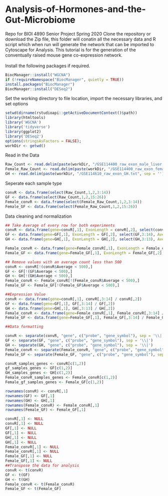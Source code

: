 # Analysis-of-Hormones-and-the-Gut-Microbiome
Repo for BIOI 4890 Senior Project Spring 2020
Clone the repository or download the Zip file,
this folder will conatin all the necessary data
and R script which when run will generate the network
that can be imported to Cytoscape for Analysis.
This tutorial is for the generation of the conventually raised mouse gene co-expression network.<br>
<br>
Install the following packages if required.
```R
BiocManager::install("WGCNA")
if (!requireNamespace("BiocManager", quietly = TRUE))
install.packages("BiocManager")
BiocManager::install("DESeq2")
```
Set the working directory to file location, import the necessary libraries, and set options
```R
setwd(dirname(rstudioapi::getActiveDocumentContext()$path))
library(htmltools)
library('WGCNA')
library('tidyverse')
library(ggplot2)
library('DESeq2')
options(stringsAsFactors = FALSE);
workDir <- getwd()
```
Read in the Data
```R
Raw_Count <- read.delim(paste(workDir, "/GSE114400_raw_exon_male_liver.txt", sep = ''))
Female_Raw_Count <- read.delim(paste(workDir, "/GSE114400_raw_exon_female.txt", sep = ''))
GH <- read.delim(paste(workDir, "/GSE114610_raw_exon_GH.txt", sep = ''))
```
Seperate each sample type
```R
convR <- data.frame(select(Raw_Count,1,2,3:14))
GF <- data.frame(select(Raw_Count,1,2,15:26))
Female_convR <- data.frame(select(Female_Raw_Count,1,2,3:14))
Female_GF <- data.frame(select(Female_Raw_Count,1,2,15:26))
```
Data cleaning and normalization
```R
## Take Average of every row for both experiments
convR <- data.frame(gene=convR[,1], ExonLength = convR[,2], select(convR,3:14), Average=rowMeans(convR[3:14]))
GF <- data.frame(gene=GF[,1], ExonLength = GF[,2], select(GF,3:14), Average=rowMeans(GF[3:14]))
GH <- data.frame(gene=GH[,1], ExonLength = GH[,2], select(GH,3:13), Average=rowMeans(GH[3:13]))

Female_convR <- data.frame(gene=Female_convR[,1], ExonLength = Female_convR[,2], select(Female_convR,3:14), Average=rowMeans(Female_convR[3:14]))
Female_GF <- data.frame(gene=Female_GF[,1], ExonLength = Female_GF[,2], select(Female_GF,3:14), Average=rowMeans(Female_GF[3:14]))

## Remove values with an average count less than 500
convR <- convR[!(convR$Average < 500),]
GF <- GF[!(GF$Average < 500),]
GH <- GH[!(GH$Average < 500),]
Female_convR <- Female_convR[!(Female_convR$Average < 500),]
Female_GF <- Female_GF[!(Female_GF$Average < 500),]

##Expression Value
convR <- data.frame(gene=convR[,1], convR[,3:14] / convR[,2])
GF <- data.frame(gene=GF[,1], GF[,3:14] / GF[,2])
GH <- data.frame(gene=GH[,1], GH[,3:13] / GH[,2])
Female_convR <- data.frame(gene=Female_convR[,1], Female_convR[,3:14] / Female_convR[,2])
Female_GF <- data.frame(gene=Female_GF[,1], Female_GF[,3:14] / Female_GF[,2])

##Data formatting

convR <- separate(convR, "gene", c("probe", "gene_symbol"), sep = '\\|')
GF <- separate(GF, "gene", c("probe", "gene_symbol"), sep = '\\|')
GH <- separate(GH, "gene", c("probe", "gene_symbol"), sep = '\\|')
Female_convR <- separate(Female_convR, "gene", c("probe", "gene_symbol"), sep = '\\|')
Female_GF <- separate(Female_GF, "gene", c("probe", "gene_symbol"), sep = '\\|')

convR_samples_genes <- convR[c(1,2)]
gf_samples_genes <- GF[c(1,2)]
GH_samples_genes <- GH[c(1,2)]
Female_convR_samples_genes <- Female_convR[c(1,2)]
Female_gf_samples_genes <- Female_GF[c(1,2)]

rownames(convR) <- convR[,1]
rownames(GF) <- GF[,1]
rownames(GH) <- GH[,1]
rownames(Female_convR) <- Female_convR[,1]
rownames(Female_GF) <- Female_GF[,1]

convR[,1] <- NULL
convR[,1] <- NULL
GF[,1] <- NULL
GF[,1] <- NULL
GH[,1] <- NULL
GH[,1] <- NULL
Female_convR[,1] <- NULL
Female_convR[,1] <- NULL
Female_GF[,1] <- NULL
Female_GF[,1] <- NULL
##Transpose the data for analysis
convR <- t(convR)
GF <- t(GF)
GH <- t(GH)
Female_convR <- t(Female_convR)
Female_GF <- t(Female_GF)
```
